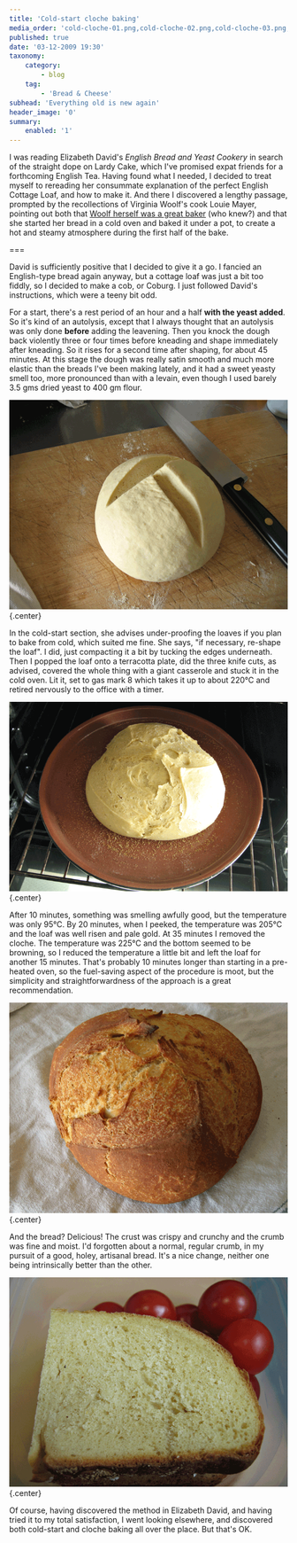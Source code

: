 ```yaml
---
title: 'Cold-start cloche baking'
media_order: 'cold-cloche-01.png,cold-cloche-02.png,cold-cloche-03.png,cold-cloche-04.png'
published: true
date: '03-12-2009 19:30'
taxonomy:
    category:
        - blog
    tag:
        - 'Bread & Cheese'
subhead: 'Everything old is new again'
header_image: '0'
summary:
    enabled: '1'
---
```


I was reading Elizabeth David's _English Bread and Yeast Cookery_ in search of the straight dope on Lardy Cake, which I've promised expat friends for a forthcoming English Tea. Having found what I needed, I decided to treat myself to rereading her consummate explanation of the perfect English Cottage Loaf, and how to make it. And there I discovered a lengthy passage, prompted by the recollections of Virginia Woolf's cook Louie Mayer, pointing out both that [Woolf herself was a great baker](http://johnbakersblog.co.uk/my-bread-virginia-woolf/) (who knew?) and that she started her bread in a cold oven and baked it under a pot, to create a hot and steamy atmosphere during the first half of the bake.

===

David is sufficiently positive that I decided to give it a go. I fancied an English-type bread again anyway, but a cottage loaf was just a bit too fiddly, so I decided to make a cob, or Coburg. I just followed David's instructions, which were a teeny bit odd.

For a start, there's a rest period of an hour and a half **with the yeast added**. So it's kind of an autolysis, except that I always thought that an autolysis was only done **before** adding the leavening. Then you knock the dough back violently three or four times before kneading and shape immediately after kneading. So it rises for a second time after shaping, for about 45 minutes. At this stage the dough was really satin smooth and much more elastic than the breads I've been making lately, and it had a sweet yeasty smell too, more pronounced than with a levain, even though I used barely 3.5 gms dried yeast to 400 gm flour.

![Loaf slashed and ready for baking](cold-cloche-01.png){.center}

In the cold-start section, she advises under-proofing the loaves if you plan to bake from cold, which suited me fine. She says, "if necessary, re-shape the loaf". I did, just compacting it a bit by tucking the edges underneath. Then I popped the loaf onto a terracotta plate, did the three knife cuts, as advised, covered the whole thing with a giant casserole and stuck it in the cold oven. Lit it, set to gas mark 8 which takes it up to about 220℃ and retired nervously to the office with a timer.

![The cloche comes off](cold-cloche-02.png){.center}

After 10 minutes, something was smelling awfully good, but the temperature was only 95℃. By 20 minutes, when I peeked, the temperature was 205℃ and the loaf was well risen and pale gold. At 35 minutes I removed the cloche. The temperature was 225℃ and the bottom seemed to be browning, so I reduced the temperature a little bit and left the loaf for another 15 minutes. That's probably 10 minutes longer than starting in a pre-heated oven, so the fuel-saving aspect of the procedure is moot, but the simplicity and straightforwardness of the approach is a great recommendation.

![Cooked to perfection](cold-cloche-03.png){.center}

And the bread? Delicious! The crust was crispy and crunchy and the crumb was fine and moist. I'd forgotten about a normal, regular crumb, in my pursuit of a good, holey, artisanal bread. It's a nice change, neither one being intrinsically better than the other.

![Tight crumb and crisp crust](cold-cloche-04.png){.center}

Of course, having discovered the method in Elizabeth David,  and having tried it to my total satisfaction, I went looking elsewhere, and discovered both cold-start and cloche baking all over the place. But that's OK.